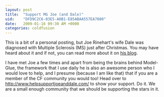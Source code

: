 ```yaml
---
layout: post
title:  "Support MG Joe (and Dale)"
uid:	"DFD9C2C6-03E5-A0B1-E85ABAA557EA7080"
date:   2009-01-16 09:30 AM +0000
categories: coldfusion
---
```

This is a bit of a personal posting, but Joe Rinehart's wife Dale was diagnosed with Multiple Sclerosis (MS) just after Christmas. You may have heard about it and if not, you can read more about it on <a href="http://firemoss.com/post.cfm/my-wife-dale-rinehart-has-ms-and-a-great-attitude" title="My wife, Dale Rinehart, has MS (and a great attitude!) | Joe Rinehart on ColdFusion, Flex, and Java">his blog</a>.

<p>
I have met Joe a few times and apart from being the brains behind Model-Glue, the framework that I use daily he is also an awesome person who I would love to help, and I presume (because I am like that) that if you are a member of the CF community you would too! Head over to <a href="http://www.helpsupportjoeanddale.com/" title="Dale Rinehart Donations">http://www.helpsupportjoeanddale.com/</a> to show your support. Do it. We are a small enough community that we should be supporting the stars in it.

<p>